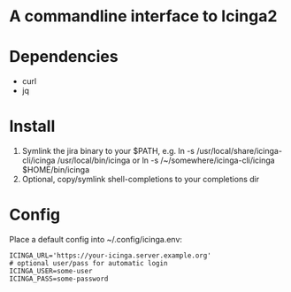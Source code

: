 A commandline interface to Icinga2
==================================
# Dependencies
- curl
- jq

# Install
1. Symlink the jira binary to your $PATH, e.g.
   ln -s /usr/local/share/icinga-cli/icinga /usr/local/bin/icinga
   or
   ln -s /~/somewhere/icinga-cli/icinga $HOME/bin/icinga
2. Optional, copy/symlink shell-completions to your completions dir

# Config
Place a default config into ~/.config/icinga.env:
```
ICINGA_URL='https://your-icinga.server.example.org'
# optional user/pass for automatic login
ICINGA_USER=some-user
ICINGA_PASS=some-password
```
